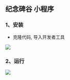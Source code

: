 ## 纪念碑谷 小程序

### 1、安装

   * 克隆代码, 导入开发者工具

   ![](http://image.aiotv.cn/weapp-monument-valley-0.png)
   
   
### 2、运行

   ![](http://image.aiotv.cn/weapp-monument-valley-2.png)
